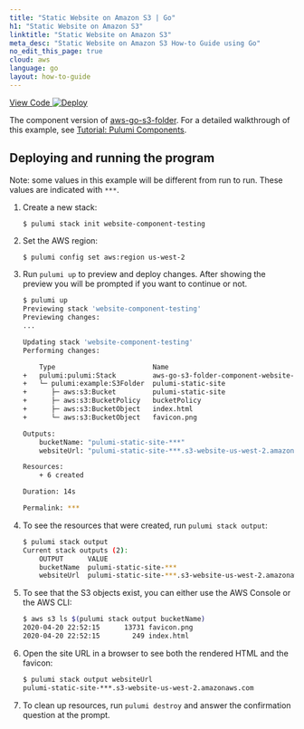 ```yaml
---
title: "Static Website on Amazon S3 | Go"
h1: "Static Website on Amazon S3"
linktitle: "Static Website on Amazon S3"
meta_desc: "Static Website on Amazon S3 How-to Guide using Go"
no_edit_this_page: true
cloud: aws
language: go
layout: how-to-guide
---
```


<!-- WARNING: this page was generated by a tool. Do not edit it by hand. -->
<!-- To change it, please see https://github.com/pulumi/docs/tree/master/tools/mktutorial. -->

<p class="mb-4 flex">
    <a class="flex flex-wrap items-center rounded text-xs text-white bg-blue-600 border-2 border-blue-600 px-2 mr-2 whitespace-no-wrap hover:text-white" style="height: 32px" href="https://github.com/pulumi/examples/tree/master/aws-go-s3-folder-component" target="_blank">
        <span><i class="fab fa-github pr-2"></i> View Code</span>
    </a>
    <a href="https://app.pulumi.com/new?template=https://github.com/pulumi/examples/blob/master/aws-go-s3-folder-component/README.md" target="_blank">
        <img src="https://get.pulumi.com/new/button.svg" alt="Deploy">
    </a>
</p>


The component version of [aws-go-s3-folder](../aws-go-s3-folder/). For a detailed walkthrough of this example, see [Tutorial: Pulumi Components](https://www.pulumi.com/docs/tutorials/aws/s3-folder-component/).

## Deploying and running the program

Note: some values in this example will be different from run to run.  These values are indicated
with `***`.

1.  Create a new stack:

    ```bash
    $ pulumi stack init website-component-testing
    ```

1.  Set the AWS region:

    ```
    $ pulumi config set aws:region us-west-2
    ```

1.  Run `pulumi up` to preview and deploy changes.  After showing the preview you will be 
    prompted if you want to continue or not.

    ```bash
    $ pulumi up
    Previewing stack 'website-component-testing'
    Previewing changes:
    ...

    Updating stack 'website-component-testing'
    Performing changes:

        Type                        Name                                                  Status
    +   pulumi:pulumi:Stack         aws-go-s3-folder-component-website-component-testing  created
    +   └─ pulumi:example:S3Folder  pulumi-static-site                                     created
    +      ├─ aws:s3:Bucket         pulumi-static-site                                     created
    +      ├─ aws:s3:BucketPolicy   bucketPolicy                                          created
    +      ├─ aws:s3:BucketObject   index.html                                            created
    +      └─ aws:s3:BucketObject   favicon.png                                           created

    Outputs:
        bucketName: "pulumi-static-site-***"
        websiteUrl: "pulumi-static-site-***.s3-website-us-west-2.amazonaws.com"

    Resources:
        + 6 created

    Duration: 14s

    Permalink: ***
    ```

1.  To see the resources that were created, run `pulumi stack output`:

    ```bash
    $ pulumi stack output
    Current stack outputs (2):
        OUTPUT      VALUE
        bucketName  pulumi-static-site-***
        websiteUrl  pulumi-static-site-***.s3-website-us-west-2.amazonaws.com
    ```

1.  To see that the S3 objects exist, you can either use the AWS Console or the AWS CLI:

    ```bash
    $ aws s3 ls $(pulumi stack output bucketName)
    2020-04-20 22:52:15      13731 favicon.png
    2020-04-20 22:52:15        249 index.html    
    ```

1.  Open the site URL in a browser to see both the rendered HTML and the favicon:

    ```bash
    $ pulumi stack output websiteUrl
    pulumi-static-site-***.s3-website-us-west-2.amazonaws.com
    ```

1.  To clean up resources, run `pulumi destroy` and answer the confirmation question at the prompt.

